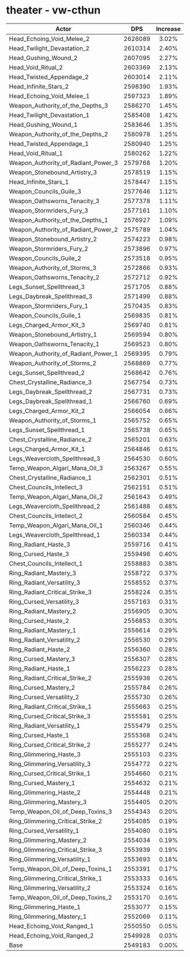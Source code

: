 # theater - vw-cthun
| Actor | DPS | Increase |
|---|:---:|:---:|
|Head_Echoing_Void_Melee_2|2626089|3.02%|
|Head_Twilight_Devastation_2|2610314|2.40%|
|Head_Gushing_Wound_2|2607095|2.27%|
|Head_Void_Ritual_2|2603369|2.13%|
|Head_Twisted_Appendage_2|2603014|2.11%|
|Head_Infinite_Stars_2|2598390|1.93%|
|Head_Echoing_Void_Melee_1|2597323|1.89%|
|Weapon_Authority_of_the_Depths_3|2586270|1.45%|
|Head_Twilight_Devastation_1|2585408|1.42%|
|Head_Gushing_Wound_1|2583646|1.35%|
|Weapon_Authority_of_the_Depths_2|2580978|1.25%|
|Head_Twisted_Appendage_1|2580940|1.25%|
|Head_Void_Ritual_1|2580262|1.22%|
|Weapon_Authority_of_Radiant_Power_3|2579768|1.20%|
|Weapon_Stonebound_Artistry_3|2578519|1.15%|
|Head_Infinite_Stars_1|2578447|1.15%|
|Weapon_Councils_Guile_3|2577646|1.12%|
|Weapon_Oathsworns_Tenacity_3|2577378|1.11%|
|Weapon_Stormriders_Fury_3|2577161|1.10%|
|Weapon_Authority_of_the_Depths_1|2576927|1.09%|
|Weapon_Authority_of_Radiant_Power_2|2575789|1.04%|
|Weapon_Stonebound_Artistry_2|2574223|0.98%|
|Weapon_Stormriders_Fury_2|2573896|0.97%|
|Weapon_Councils_Guile_2|2573518|0.95%|
|Weapon_Authority_of_Storms_3|2572866|0.93%|
|Weapon_Oathsworns_Tenacity_2|2572712|0.92%|
|Legs_Sunset_Spellthread_3|2571705|0.88%|
|Legs_Daybreak_Spellthread_3|2571499|0.88%|
|Weapon_Stormriders_Fury_1|2570435|0.83%|
|Weapon_Councils_Guile_1|2569835|0.81%|
|Legs_Charged_Armor_Kit_3|2569740|0.81%|
|Weapon_Stonebound_Artistry_1|2569594|0.80%|
|Weapon_Oathsworns_Tenacity_1|2569523|0.80%|
|Weapon_Authority_of_Radiant_Power_1|2569395|0.79%|
|Weapon_Authority_of_Storms_2|2568869|0.77%|
|Legs_Sunset_Spellthread_2|2568642|0.76%|
|Chest_Crystalline_Radiance_3|2567754|0.73%|
|Legs_Daybreak_Spellthread_2|2567731|0.73%|
|Legs_Daybreak_Spellthread_1|2566760|0.69%|
|Legs_Charged_Armor_Kit_2|2566054|0.66%|
|Weapon_Authority_of_Storms_1|2565752|0.65%|
|Legs_Sunset_Spellthread_1|2565738|0.65%|
|Chest_Crystalline_Radiance_2|2565201|0.63%|
|Legs_Charged_Armor_Kit_1|2564846|0.61%|
|Legs_Weavercloth_Spellthread_3|2564530|0.60%|
|Temp_Weapon_Algari_Mana_Oil_3|2563267|0.55%|
|Chest_Crystalline_Radiance_1|2562301|0.51%|
|Chest_Councils_Intellect_3|2562151|0.51%|
|Temp_Weapon_Algari_Mana_Oil_2|2561643|0.49%|
|Legs_Weavercloth_Spellthread_2|2561488|0.48%|
|Chest_Councils_Intellect_2|2560584|0.45%|
|Temp_Weapon_Algari_Mana_Oil_1|2560346|0.44%|
|Legs_Weavercloth_Spellthread_1|2560334|0.44%|
|Ring_Radiant_Haste_3|2559716|0.41%|
|Ring_Cursed_Haste_3|2559498|0.40%|
|Chest_Councils_Intellect_1|2558883|0.38%|
|Ring_Radiant_Mastery_3|2558722|0.37%|
|Ring_Radiant_Versatility_3|2558552|0.37%|
|Ring_Radiant_Critical_Strike_3|2558224|0.35%|
|Ring_Cursed_Versatility_3|2557163|0.31%|
|Ring_Radiant_Mastery_2|2556905|0.30%|
|Ring_Cursed_Haste_2|2556853|0.30%|
|Ring_Radiant_Mastery_1|2556614|0.29%|
|Ring_Radiant_Versatility_2|2556530|0.29%|
|Ring_Radiant_Haste_2|2556360|0.28%|
|Ring_Cursed_Mastery_3|2556307|0.28%|
|Ring_Radiant_Haste_1|2556223|0.28%|
|Ring_Radiant_Critical_Strike_2|2555938|0.26%|
|Ring_Cursed_Mastery_2|2555784|0.26%|
|Ring_Cursed_Versatility_2|2555730|0.26%|
|Ring_Radiant_Critical_Strike_1|2555663|0.25%|
|Ring_Cursed_Critical_Strike_3|2555581|0.25%|
|Ring_Radiant_Versatility_1|2555479|0.25%|
|Ring_Cursed_Haste_1|2555368|0.24%|
|Ring_Cursed_Critical_Strike_2|2555277|0.24%|
|Ring_Glimmering_Haste_3|2555103|0.23%|
|Ring_Glimmering_Versatility_3|2554772|0.22%|
|Ring_Cursed_Critical_Strike_1|2554660|0.21%|
|Ring_Cursed_Mastery_1|2554632|0.21%|
|Ring_Glimmering_Haste_2|2554448|0.21%|
|Ring_Glimmering_Mastery_3|2554405|0.20%|
|Temp_Weapon_Oil_of_Deep_Toxins_3|2554343|0.20%|
|Ring_Glimmering_Critical_Strike_2|2554085|0.19%|
|Ring_Cursed_Versatility_1|2554080|0.19%|
|Ring_Glimmering_Mastery_2|2554034|0.19%|
|Ring_Glimmering_Critical_Strike_3|2553939|0.19%|
|Ring_Glimmering_Versatility_1|2553693|0.18%|
|Temp_Weapon_Oil_of_Deep_Toxins_1|2553391|0.17%|
|Ring_Glimmering_Critical_Strike_1|2553333|0.16%|
|Ring_Glimmering_Versatility_2|2553324|0.16%|
|Temp_Weapon_Oil_of_Deep_Toxins_2|2553170|0.16%|
|Ring_Glimmering_Haste_1|2553077|0.15%|
|Ring_Glimmering_Mastery_1|2552069|0.11%|
|Head_Echoing_Void_Ranged_1|2550550|0.05%|
|Head_Echoing_Void_Ranged_2|2549928|0.03%|
|Base|2549183|0.00%|
